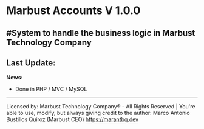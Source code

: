 # Marbust Accounts V 1.0.0
#System to handle the business logic in Marbust Technology Company
---
Last Update:
---
**News:**
- Done in PHP / MVC / MySQL
--- 

Licensed by: Marbust Technology Company® - All Rights Reserved | You're able to use, modify, but always giving credit to the author: Marco Antonio Bustillos Quiroz (Marbust CEO) https://marantbq.dev
